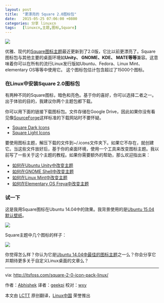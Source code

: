 ```yaml
---
layout: post
title:	"更漂亮的 Square 2.0图标包"
date:	2015-05-25 07:06:00 +0800 
categories:	分享 linuxcn 
tags:	[linuxcn,主题,图标,Square]
---
```



![](/Asserts/Images//attachment/album/201505/24/230752gpvsp8zh6nqg509p.jpg)


优雅、现代的[Square图标主题](http://gnome-look.org/content/show.php/Square?content=163513)最近更新到了2.0版，它比以前更漂亮了。Square图标包与其他主要的桌面环境如**Unity、 GNOME、KDE、 MATE等等**兼容。这意味着你可以在所有的流行Linux发行版如Ubuntu、Fedora、Linux Mint、elementary OS等等中使用它。 这个图标包估计包含超过了15000个图标。


### 在Linux中安装Square 2.0图标包


有两种不同的Square图标，暗色和亮色。基于你的喜好，你可以选择二者之一。出于体验的目的，我建议你两个主题包都下载。


你可以用下面的链接下载图标包。文件存储在Google Drive，因此如果你没有看见像[SourceForge](http://sourceforge.net/)这样标准的下载网站时不要怀疑。


* [Square Dark Icons](http://gnome-look.org/content/download.php?content=163513&id=1&tan=62806435)
* [Square Light Icons](http://gnome-look.org/content/download.php?content=163513&id=2&tan=19789941)


要使用图标主题，解压下载的文件到~/.icons文件夹下。如果它不存在，就创建它。当这些文件放好后，基于你的桌面环境，使用一个工具来改变图标主题。我以前写了一些关于这个主题的教程。如果你需要额外的帮助，那么欢迎指出来：


* [如何在Ubuntu Unity中改变主题](http://itsfoss.com/how-to-install-themes-in-ubuntu-13-10/)
* [如何在GNOME Shell中改变主题](http://itsfoss.com/install-switch-themes-gnome-shell/)
* [如何在Linux Mint中改变主题](http://itsfoss.com/install-icon-linux-mint/)
* [如何在Elementary OS Freya中改变主题](http://itsfoss.com/install-themes-icons-elementary-os-freya/)


### 试一下


这是我用Square图标在Ubuntu 14.04中的效果。我背景使用的是[Ubuntu 15.04 默认壁纸](http://itsfoss.com/default-wallpapers-ubuntu-1504/)。


![](/Asserts/Images//attachment/album/201505/24/230753jdyr5zg5rcdmr5f5.jpg)


Square主题中几个图标的样子：


![](/Asserts/Images//attachment/album/201505/24/230755w9opfoxebkom17ko.jpg)


你觉得怎么样？你认为它是[Ubuntu 14.04中最佳的图标主题](http://itsfoss.com/best-icon-themes-ubuntu-1404/)之一么？你会分享它并期待更多关于自定义Linux桌面的文章么？




---


via: <http://itsfoss.com/square-2-0-icon-pack-linux/>


作者：[Abhishek](http://itsfoss.com/author/abhishek/) 译者：[geekpi](https://github.com/geekpi) 校对：[wxy](https://github.com/wxy)


本文由 [LCTT](https://github.com/LCTT/TranslateProject) 原创翻译，[Linux中国](http://linux.cn/) 荣誉推出

